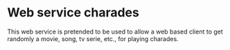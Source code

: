 # Web service charades

This web service is pretended to be used to allow a web based client to get randomly a movie, song, tv serie, etc., for playing charades.